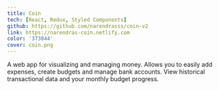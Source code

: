 ```yaml
---
title: Coin
tech: [React, Redux, Styled Components]
github: https://github.com/narendrasss/coin-v2
link: https://narendras-coin.netlify.com
color: '373844'
cover: coin.png
---
```


A web app for visualizing and managing money. Allows you to easily add expenses, create budgets and manage bank accounts. View historical transactional data and your monthly budget progress.
